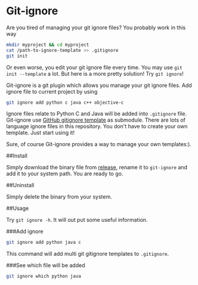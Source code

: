 Git-ignore
===
Are you tired of managing your git ignore files? You probably work in this way

```Bash
mkdir myproject && cd myproject
cat /path-to-ignore-template >> .gitignore
git init
```

Or even worse, you edit your git ignore file every time. You may use `git init --template` a lot. But here is a more pretty solution! Try `git ignore`!

Git-ignore is a git plugin which allows you manage your git ignore files. Add ignore file to current project by using

```Bash
git ignore add python c java c++ objective-c
```

Ignore files relate to Python C and Java will be added into `.gitignore` file. Git-ignore use [GitHub gitignore template](http://github.com/github/gitignore) as submodule. There are lots of language ignore files in this repository. You don't  have to create your own template. Just start using it!

Sure, of course Git-ignore provides a way to manage your own templates:).

##Install

Simply download the binary file from [release](https://github.com/imwithye/gitignore/releases), rename it to `git-ignore` and add it to your system path. You are ready to go.

##Uninstall

Simply delete the binary from your system.

##Usage

Try `git ignore -h`. It will out put some useful information.

###Add ignore

```Bash
git ignore add python java c
```

This command will add multi git gitignore templates to `.gitignore`.

###See which file will be added

```Bash
git ignore which python java
```
